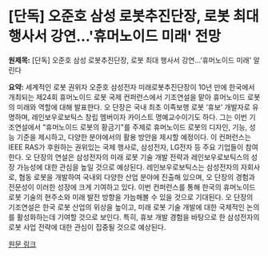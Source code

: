 # [단독] 오준호 삼성 로봇추진단장, 로봇 최대 행사서 강연…'휴머노이드 미래' 전망

**원제목:** [단독] 오준호 삼성 로봇추진단장, 로봇 최대 행사서 강연…'휴머노이드 미래' 알린다

**요약:** 세계적인 로봇 권위자 오준호 삼성전자 미래로봇추진단장이 10년 만에 한국에서 개최되는 제24회 휴머노이드 로봇 국제 컨퍼런스에서 기조연설을 맡아 휴머노이드 로봇의 미래와 역할에 대해 발표한다.  오 단장은 국내 최초 이족보행 로봇 ‘휴보’ 개발자로 유명하며, 레인보우로보틱스 창립 멤버이자 카이스트 명예교수이기도 하다.  그는 이번 기조연설에서 "휴머노이드 로봇의 황금기"를 주제로 휴머노이드 로봇의 디자인, 기능, 성능 기준을 제시하고, 다양한 분야에서의 활용 방안을 제시할 예정이다.  이 컨퍼런스는 IEEE RAS가 후원하는 권위있는 국제 행사로, 삼성전자, LG전자 등 주요 기업들이 참여한다.  오 단장의 연설은 삼성전자의 미래 로봇 기술 개발 전략과 레인보우로보틱스의 성장 가능성에 대한 관심을 높일 것으로 예상된다. 레인보우로보틱스는 삼성전자의 자회사로,  협동 로봇을 개발하여 국내외 다양한 산업 분야에 진출해 있으며,  오 단장의 경험과 전문성이 이러한 성장에 크게 기여하고 있다.  이번 컨퍼런스를 통해 한국의 휴머노이드 로봇 기술의 현주소와 미래 발전 방향을 가늠해볼 수 있을 것으로 기대된다.  오 단장의 기조연설은 한국 로봇 산업의 위상을 높이고,  미래 로봇 기술 개발에 대한 국제적인 논의를 활성화하는데 기여할 것으로 보인다.  특히, 휴보 개발 경험을 바탕으로 한 삼성전자의 로봇 사업 전략에 대한 관심이 집중될 것으로 예상된다.

[원문 링크](https://www.ebn.co.kr/news/articleView.html?idxno=1671387)
